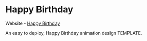# Happy Birthday

Website - [Happy Birthday](https://supercodertech.github.io/BirthDay/)

An easy to deploy, Happy Birthday animation design TEMPLATE.